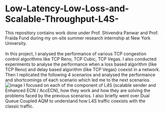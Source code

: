 # Low-Latency-Low-Loss-and-Scalable-Throughput-L4S-

This repository contains work done under Prof. Shivendra Panwar and Prof. Fraida Fund during my on-site summer research internship at New York University.
<br><br>
In this project, I analysed the performance of various TCP congestion control algorithms like TCP Reno, TCP Cubic, TCP Vegas. I also conducted experiments to analyse the performance when a loss based algorithm (like TCP Reno) and delay based algorithm (like TCP Vegas) coexist in a network. 
Then I replicated the following 4 scenarios and analysed the performance and shortcomings of each scenario which led me to the next scenarios.
![image](https://github.com/Mohak-Singh-Rana/Low-Latency-Low-Loss-and-Scalable-Throughput-L4S-/assets/107363735/9d85c7e0-33d7-41bb-8e46-55e808280bef)
I focused on each of the component of L4S (scalable sender and Enhanced ECN / AccECN), how they work and how they are solving the problems faced by the previous scenarios. I also briefly went over Dual Queue Coupled AQM to understand how L4S traffic coexists with the classic traffic.
